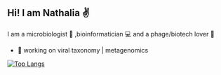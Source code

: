 ## Hi! I am Nathalia :v:


I am a microbiologist :microscope: ,bioinformatician :computer: and a phage/biotech lover :dna:
* :seedling: working on viral taxonomy | metagenomics

[![Top Langs](https://github-readme-stats.vercel.app/api/top-langs/?username=portillanth)](https://github.com/portillanath/github-readme-stats)
